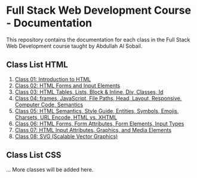 # Full Stack Web Development Course - Documentation

This repository contains the documentation for each class in the Full Stack Web Development course taught by Abdullah Al Sobail.

## Class List HTML

1. [Class 01: Introduction to HTML](./HTML/Class01/Readme.md)
2. [Class 02: HTML Forms and Input Elements](./HTML/Class02/Readme.md)
3. [Class 03: HTML Tables, Lists, Block & Inline, Div, Classes, Id](./HTML/Class03/Readme.md)
4. [Class 04: frames, JavaScript, File Paths, Head, Layout, Responsive, Computer Code, Semantics](./HTML/Class04/Readme.md)
5. [Class 05: HTML Semantics, Style Guide, Entities, Symbols, Emojis, Charsets, URL Encode, HTML vs. XHTML](./HTML/Class05/Readme.md)
6. [Class 06: HTML Forms, Form Attributes, Form Elements, Input Types](./HTML/Class06/Readme.md)
7. [Class 07: HTML Input Attributes, Graphics, and Media Elements](./HTML/Class07/Readme.md)
8. [Class 08: SVG (Scalable Vector Graphics)](./HTML/Class08/Readme.md)


## Class List CSS
... More classes will be added here.
